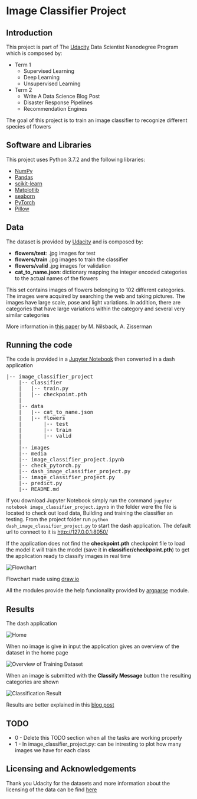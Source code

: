 # Image Classifier Project

## Introduction

This project is part of The [Udacity](https://eu.udacity.com/) Data Scientist Nanodegree Program which is composed by:
* Term 1
    * Supervised Learning
    * Deep Learning
    * Unsupervised Learning
* Term 2
    * Write A Data Science Blog Post
    * Disaster Response Pipelines
    * Recommendation Engines

The goal of this project is to train an image classifier to recognize different species of flowers

## Software and Libraries
This project uses Python 3.7.2 and the following libraries:
* [NumPy](http://www.numpy.org/)
* [Pandas](http://pandas.pydata.org)
* [scikit-learn](http://scikit-learn.org/stable/)
* [Matplotlib](http://matplotlib.org/)
* [seaborn](https://seaborn.pydata.org/)
* [PyTorch](https://pytorch.org/)
* [Pillow](https://pillow.readthedocs.io/en/stable/)

## Data
The dataset is provided by [Udacity](http://www.robots.ox.ac.uk/~vgg/data/flowers/102/index.html) and is composed by:
* **flowers/test**: .jpg images for test
* **flowers/train** .jpg images to train the classifier
* **flowers/valid** .jpg images for validation
* **cat_to_name.json**: dictionary mapping the integer encoded categories to the actual names of the flowers

This set contains images of flowers belonging to 102 different categories. The images were acquired by searching the web and taking pictures. The images have large scale, pose and light variations. In addition, there are categories that have large variations within the category and several very similar categories

More information in [this paper](http://www.robots.ox.ac.uk/~vgg/publications/2008/Nilsback08) by M. Nilsback, A. Zisserman

## Running the code

The code is provided in a [Jupyter Notebook](http://ipython.org/notebook.html) then converted in a dash application

<pre>
|-- image_classifier_project
    |-- classifier
    |   |-- train.py
    |   |-- checkpoint.pth
    |
    |-- data
    |   |-- cat_to_name.json
    |   |-- flowers
    |       |-- test
    |       |-- train
    |       |-- valid
    |
    |-- images
    |-- media
    |-- image_classifier_project.ipynb
    |-- check_pytorch.py
    |-- dash_image_classifier_project.py
    |-- image_classifier_project.py
    |-- predict.py
    |-- README.md
</pre>

If you download Jupyter Notebook simply run the command `jupyter notebook image_classifier_project.ipynb` in the folder were the file is located to check out load data, Building and training the classifier an testing.
From the project folder run `python dash_image_classifier_project.py` to start the dash application. The default url to connect to it is http://127.0.0.1:8050/

If the application does not find the **checkpoint.pth** checkpoint file to load the model it will train the model (save it in **classifier/checkpoint.pth**) to get the application ready to classify images in real time

![Flowchart](images/flowchart.png)

Flowchart made using [draw.io](https://about.draw.io/)

All the modules provide the help funcionality provided by [argparse](https://docs.python.org/3/library/argparse.html) module.

## Results

The dash application 

![Home](images/home.JPG)

When no image is give in input the application gives an overview of the dataset in the home page

![Overview of Training Dataset](images/overview_training_dataset.JPG)

When an image is submitted with the **Classify Message** button the resulting categories are shown

![Classification Result](images/classification_result.JPG)

Results are better explained in this [blog post](https://medium.com/@simone.rigoni01/do-you-know-this-flower-image-classifier-using-pytorch-1d45c3a3df1c)


## TODO

* 0 - Delete this TODO section when all the tasks are working properly
* 1 - In image_classifier_project.py: can be intresting to plot how many images we have for each class


## Licensing and Acknowledgements

Thank you Udacity for the datasets and more information about the licensing of the data can be find [here](http://www.robots.ox.ac.uk/~vgg/data/flowers/102/index.html)
